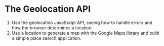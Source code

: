 # The Geolocation API

1) Use the geolocation JavaScript API, seeing how to handle errors and how the browser determines a location. 
2) Use a location to generate a map with the Google Maps library and build a simple place search application. 
